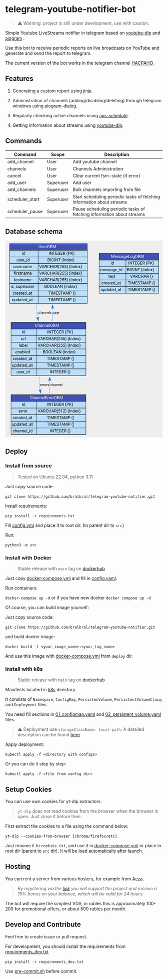# telegram-youtube-notifier-bot

> ⚠️ Warning: project is still under development, use with caution.

Simple Youtube LiveStreams notifier in telegram based on [youtube-dlp](https://github.com/yt-dlp/yt-dlp) and  [aiogram](https://github.com/aiogram/aiogram) .

Use this bot to receive periodic reports on live broadcasts on YouTube and generate and send the report to telegram. 

The current version of the bot works in the telegram channel [НАСРАНО](https://t.me/HACPAH1).

## Features

1. Generating a custom report using [jinja](https://github.com/pallets/jinja).

2. Administration of channels (adding/disabling/deleting) through telegram windows using [aiogram-dialog](https://github.com/Tishka17/aiogram_dialog).

3. Regularly checking active channels using [aps-schedule](https://github.com/agronholm/apscheduler).

4. Getting information about streams using [youtube-dlp](https://github.com/yt-dlp/yt-dlp).

## Commands

| Command         | Scope     | Description                                                          |
|-----------------|-----------|----------------------------------------------------------------------|
| add_channel     | User      | Add youtube channel                                                  |
| channels        | User      | Channels Administration                                              |
| cancel          | User      | Clear current fsm-state (if error)                                   |
| add_user        | Superuser | Add user                                                             |
| add_channels    | Superuser | Bulk channels importing from file                                    |
| scheduler_start | Superuser | Start scheduling periodic tasks of fetching information about streams |
| scheduler_pause | Superuser | Pause scheduling periodic tasks of fetching information about streams |

## Database schema

<img src="src/db/svg_schema/db-schema.svg">

## Deploy

### Install from source

> Tested on Ubuntu 22.04, python 3.11

Just copy source code:

`git clone https://github.com/bralbral/telegram-youtube-notifier.git`

Install requirements:

`pip install -r requirements.txt`

Fill [config.yml](./deploy/example.config.yaml) and place it to root dir. (In parent dir to `src`)

Run:

`python3 -m src`

### Install with Docker

> Stable release with `main` tag on [dockerhub](https://hub.docker.com/r/bral1488/telegram-youtube-notifier/tags)

Just copy [docker-compose.yml](./deploy/example.docker-compose.yml) and fill in  [config.yaml](./deploy/example.config.yaml).

Run containers:

`docker-compose up -d` or if you have new docker `docker compose up -d`

Of course, you can build image yourself:

Just copy source code:

`git clone https://github.com/bralbral/telegram-youtube-notifier.git`

and build docker image:

`docker build -t <your_image_name>:<your_tag_name>`

And use this image with [docker-compose.yml](./deploy/example.docker-compose.yml) from `deploy` dir.

### Install with k8s

> Stable release with `main` tag on [dockerhub](https://hub.docker.com/r/bral1488/telegram-youtube-notifier/tags)

Manifests located in [k8s](deploy%2Fk8s) directory.

It consists of `Namespace`, `ConfigMap`, `PersistenVolume`, `PersistentVolumeClaim`, and `Deployment` files.

You need fill sections in  [01_configmap.yaml](deploy%2Fk8s%2F01_configmap.yaml) and [02_persistent_volume.yaml](deploy%2Fk8s%2F02_persistent_volume.yaml) files.

> ⚠️ Deployment use `storageClassName: local-path`. A detailed description can be found [here](https://kubernetes.io/docs/concepts/storage/storage-classes/#local)  

Apply deployment:

`kubectl apply -f <directory with configs>`

Or you can do it step by step:

`kubectl apply -f <file from config dir>`

## Setup Cookies

You can use own cookies for yt-dlp extractors.

> `yt-dlp` does not read cookies from the browser when the browser is open. Just close it before then.

First extract the cookies to a file using the command below:

`yt-dlp --cookies-from-browser [chrome/firefox/etc]`

Just rename it to `cookies.txt`, and use it in [docker-compose.yml](/deploy/example.docker-compose.yml) or place in root dir (parent to `src` dir).
It will be load automatically after launch.

## Hosting
You can rent a server from various hosters, for example from [Aeza](https://aeza.net/?ref=380831).

>*By registering via the [link](https://aeza.net/?ref=380831) you will support the project and receive a 15% bonus on your balance, which will be valid for 24 hours.*

The bot will require the simplest VDS, in rubles this is approximately 100-200 for promotional offers, or about 500 rubles per month.

## Develop and Contribute

Feel free to create issue or pull request.

For development, you should install the requirements from [requirements_dev.txt](./requirements_dev.txt)

`pip install -r requirements_dev.txt`

Use [pre-commit.sh](./pre-commit.sh) before commit.
